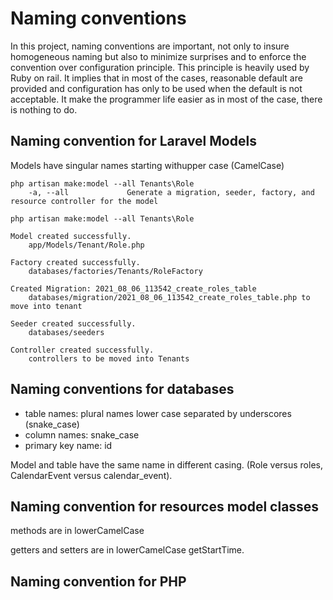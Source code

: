 # Naming conventions

In this project, naming conventions are important, not only to insure homogeneous naming but also to minimize surprises and to enforce the convention over configuration principle. This principle is heavily used by Ruby on rail. It implies that in most of the cases, reasonable default are provided and configuration has only to be used when the default is not acceptable. It make the programmer life easier as in most of the case, there is nothing to do.

## Naming convention for Laravel Models

Models have singular names starting withupper case (CamelCase) 

    php artisan make:model --all Tenants\Role
        -a, --all             Generate a migration, seeder, factory, and resource controller for the model
    
    php artisan make:model --all Tenants\Role
    
    Model created successfully.
        app/Models/Tenant/Role.php
        
    Factory created successfully.
        databases/factories/Tenants/RoleFactory
        
    Created Migration: 2021_08_06_113542_create_roles_table
        databases/migration/2021_08_06_113542_create_roles_table.php to move into tenant
        
    Seeder created successfully.
        databases/seeders
        
    Controller created successfully.
        controllers to be moved into Tenants
    
    
    
## Naming conventions for databases

* table names:      plural names lower case separated by underscores (snake_case)
* column names:     snake_case
* primary key name: id

Model and table have the same name in different casing. (Role versus roles, CalendarEvent versus calendar_event).


## Naming convention for resources model classes

methods are in lowerCamelCase

getters and setters are in lowerCamelCase getStartTime.

## Naming convention for PHP